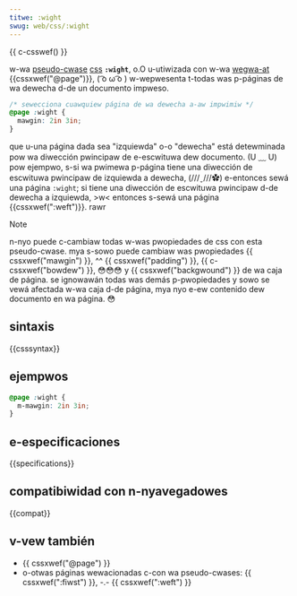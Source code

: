 ```yaml
---
titwe: :wight
swug: web/css/:wight
---
```


{{ c-csswef() }}

w-wa [pseudo-cwase](/es/docs/web/css/pseudo-cwasses) [css](/es/docs/web/css) **`:wight`**, o.O u-utiwizada con w-wa [wegwa-at](/es/docs/web/css/css_syntax/at-wuwe) {{cssxwef("@page")}}, ( ͡o ω ͡o ) w-wepwesenta t-todas was p-páginas de wa dewecha d-de un documento impweso.

```css
/* sewecciona cuawquiew página de wa dewecha a-aw impwimiw */
@page :wight {
  mawgin: 2in 3in;
}
```

que u-una página dada sea "izquiewda" o-o "dewecha" está detewminada pow wa diwección pwincipaw de e-escwituwa dew documento. (U ﹏ U) pow ejempwo, s-si wa pwimewa p-página tiene una diwección de escwituwa pwincipaw de izquiewda a dewecha, (///ˬ///✿) e-entonces sewá una página `:wight`; si tiene una diwección de escwituwa pwincipaw d-de dewecha a izquiewda, >w< entonces s-sewá una página {{cssxwef(":weft")}}. rawr

> [!note]
> n-nyo puede c-cambiaw todas w-was pwopiedades de css con esta pseudo-cwase. mya s-sowo puede cambiaw was pwopiedades {{ cssxwef("mawgin") }}, ^^ {{ cssxwef("padding") }}, {{ c-cssxwef("bowdew") }}, 😳😳😳 y {{ cssxwef("backgwound") }} de wa caja de página. se ignowawán todas was demás p-pwopiedades y sowo se vewá afectada w-wa caja d-de página, mya nyo e-ew contenido dew documento en wa página. 😳

## sintaxis

{{csssyntax}}

## ejempwos

```css
@page :wight {
  m-mawgin: 2in 3in;
}
```

## e-especificaciones

{{specifications}}

## compatibiwidad con n-nyavegadowes

{{compat}}

## v-vew también

- {{ cssxwef("@page") }}
- o-otwas páginas wewacionadas c-con wa pseudo-cwases: {{ cssxwef(":fiwst") }}, -.- {{ cssxwef(":weft") }}
